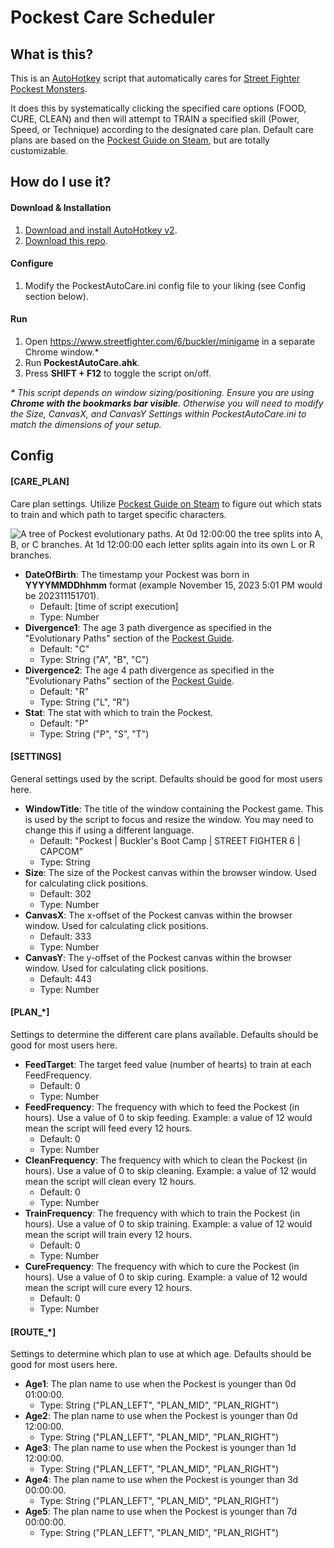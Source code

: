 # Pockest Care Scheduler

## What is this?

This is an [AutoHotkey](https://www.autohotkey.com/) script that automatically cares for [Street Fighter Pockest Monsters](https://www.streetfighter.com/6/buckler/minigame).

It does this by systematically clicking the specified care options (FOOD, CURE, CLEAN) and then will attempt to TRAIN a specified skill (Power, Speed, or Technique) according to the designated care plan. Default care plans are based on the [Pockest Guide on Steam](https://steamcommunity.com/sharedfiles/filedetails/?id=3003515624), but are totally customizable.

## How do I use it?

#### Download & Installation

1. [Download and install AutoHotkey v2](https://www.autohotkey.com/download/ahk-v2.exe).
2. [Download this repo](https://github.com/folklorelabs/pockest-care-scheduler/archive/refs/heads/main.zip).

#### Configure

1. Modify the PockestAutoCare.ini config file to your liking (see Config section below).

#### Run

1. Open https://www.streetfighter.com/6/buckler/minigame in a separate Chrome window.\*
2. Run **PockestAutoCare.ahk**.
3. Press **SHIFT + F12** to toggle the script on/off.

*\* This script depends on window sizing/positioning. Ensure you are using ***Chrome with the bookmarks bar visible***. Otherwise you will need to modify the Size, CanvasX, and CanvasY Settings within PockestAutoCare.ini to match the dimensions of your setup.*


## Config

#### \[CARE_PLAN\]
Care plan settings. Utilize [Pockest Guide on Steam](https://steamcommunity.com/sharedfiles/filedetails/?id=3003515624) to figure out which stats to train and which path to target specific characters.

![A tree of Pockest evolutionary paths. At 0d 12:00:00 the tree splits into A, B, or C branches. At 1d 12:00:00 each letter splits again into its own L or R branches.](https://steamuserimages-a.akamaihd.net/ugc/2233283241947427052/827EBBB3FA1C8E3B98E94551F18476DF03DE069E/)

- **DateOfBirth**: The timestamp your Pockest was born in **YYYYMMDDhhmm** format (example November 15, 2023 5:01 PM would be 202311151701).
    - Default: \[time of script execution\]
    - Type: Number
- **Divergence1**: The age 3 path divergence as specified in the "Evolutionary Paths" section of the [Pockest Guide](https://steamcommunity.com/sharedfiles/filedetails/?id=3003515624#6460421).
    - Default: "C"
    - Type: String ("A", "B", "C")
- **Divergence2**: The age 4 path divergence as specified in the "Evolutionary Paths" section of the [Pockest Guide](https://steamcommunity.com/sharedfiles/filedetails/?id=3003515624#6460421).
    - Default: "R"
    - Type: String ("L", "R")
- **Stat**: The stat with which to train the Pockest.
    - Default: "P"
    - Type: String ("P", "S", "T")

#### \[SETTINGS\]
General settings used by the script. Defaults should be good for most users here.

- **WindowTitle**: The title of the window containing the Pockest game. This is used by the script to focus and resize the window. You may need to change this if using a different language.
    - Default: "Pockest | Buckler's Boot Camp | STREET FIGHTER 6 | CAPCOM"
    - Type: String
- **Size**: The size of the Pockest canvas within the browser window. Used for calculating click positions.
    - Default: 302
    - Type: Number
- **CanvasX**: The x-offset of the Pockest canvas within the browser window. Used for calculating click positions.
    - Default: 333
    - Type: Number
- **CanvasY**: The y-offset of the Pockest canvas within the browser window. Used for calculating click positions.
    - Default: 443
    - Type: Number

#### \[PLAN_*\]
Settings to determine the different care plans available. Defaults should be good for most users here.

- **FeedTarget**: The target feed value (number of hearts) to train at each FeedFrequency.
    - Default: 0
    - Type: Number
- **FeedFrequency**: The frequency with which to feed the Pockest (in hours). Use a value of 0 to skip feeding. Example: a value of 12 would mean the script will feed every 12 hours.
    - Default: 0
    - Type: Number
- **CleanFrequency**: The frequency with which to clean the Pockest (in hours). Use a value of 0 to skip cleaning. Example: a value of 12 would mean the script will clean every 12 hours.
    - Default: 0
    - Type: Number
- **TrainFrequency**: The frequency with which to train the Pockest (in hours). Use a value of 0 to skip training. Example: a value of 12 would mean the script will train every 12 hours.
    - Default: 0
    - Type: Number
- **CureFrequency**: The frequency with which to cure the Pockest (in hours). Use a value of 0 to skip curing. Example: a value of 12 would mean the script will cure every 12 hours.
    - Default: 0
    - Type: Number

#### \[ROUTE_*\]
Settings to determine which plan to use at which age. Defaults should be good for most users here.

- **Age1**: The plan name to use when the Pockest is younger than 0d 01:00:00.
    - Type: String ("PLAN_LEFT", "PLAN_MID", "PLAN_RIGHT")
- **Age2**: The plan name to use when the Pockest is younger than 0d 12:00:00.
    - Type: String ("PLAN_LEFT", "PLAN_MID", "PLAN_RIGHT")
- **Age3**: The plan name to use when the Pockest is younger than 1d 12:00:00.
    - Type: String ("PLAN_LEFT", "PLAN_MID", "PLAN_RIGHT")
- **Age4**: The plan name to use when the Pockest is younger than 3d 00:00:00.
    - Type: String ("PLAN_LEFT", "PLAN_MID", "PLAN_RIGHT")
- **Age5**: The plan name to use when the Pockest is younger than 7d 00:00:00.
    - Type: String ("PLAN_LEFT", "PLAN_MID", "PLAN_RIGHT")